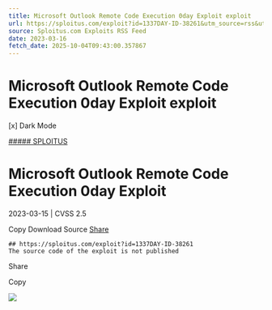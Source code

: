 ```yaml
---
title: Microsoft Outlook Remote Code Execution 0day Exploit exploit
url: https://sploitus.com/exploit?id=1337DAY-ID-38261&utm_source=rss&utm_medium=rss
source: Sploitus.com Exploits RSS Feed
date: 2023-03-16
fetch_date: 2025-10-04T09:43:00.357867
---
```


# Microsoft Outlook Remote Code Execution 0day Exploit exploit

[x]
Dark Mode

[##### SPLOITUS](/)

# Microsoft Outlook Remote Code Execution 0day Exploit

2023-03-15 | CVSS 2.5

Copy
Download
Source
[Share](#share-url)

```
## https://sploitus.com/exploit?id=1337DAY-ID-38261
The source code of the exploit is not published
```

Share

Copy

![](https://mc.yandex.ru/watch/54912310)